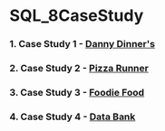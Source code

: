 # SQL_8CaseStudy

### 1. Case Study 1 - [Danny Dinner's](SQL-8-week-sql-challenge/caseStudy1-DannyDinner.sql) 
### 2. Case Study 2 - [Pizza Runner](SQL-8-week-sql-challenge/caseStudy2-PizzaRunner.sql) 
### 3. Case Study 3 - [Foodie Food](SQL-8-week-sql-challenge/caseStudy3-FoodieFood.sql) 
### 4. Case Study 4 - [Data Bank](SQL-8-week-sql-challenge/caseStudy4-DataBank.sql) 
